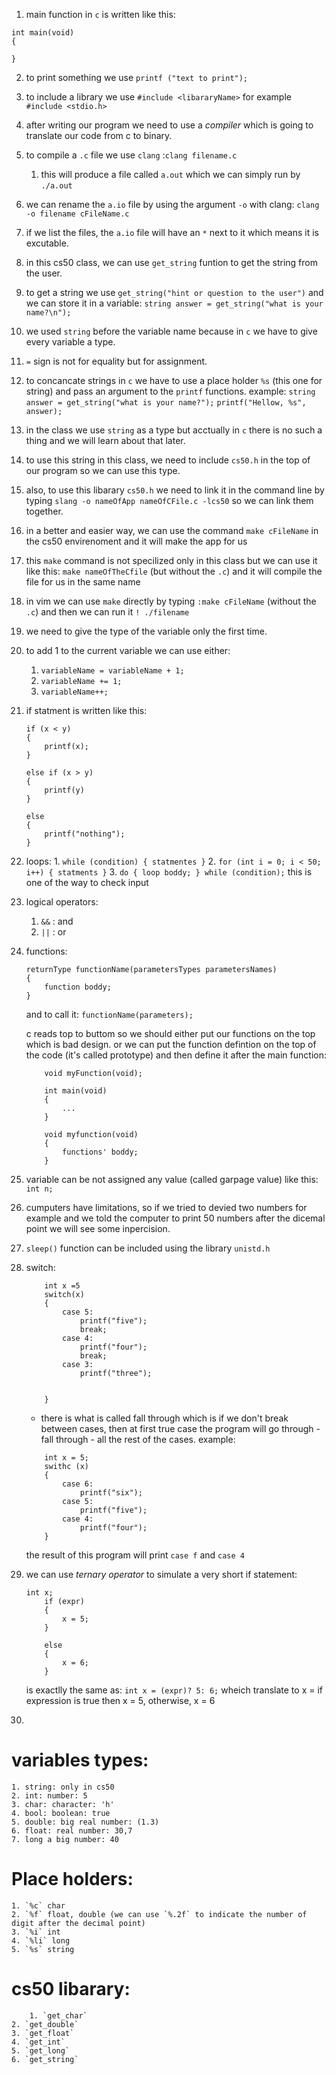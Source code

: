 
1. main function in `c` is written like this:
```
int main(void)
{

}
```

2. to print something we use `printf ("text to print");`
3. to include a library we use `#include <libararyName>` for example `#include <stdio.h>`
4. after writing our program we need to use a *compiler* which is going to translate our code from c to binary.
5. to compile a `.c` file we use `clang` :`clang filename.c`
    1. this will produce a file called `a.out` which we can simply run by `./a.out`
6. we can rename the `a.io` file by using the argument `-o` with clang: `clang -o filename cFileName.c` 
7. if we list the files, the `a.io` file will have an `*` next to it which means it is excutable.
8. in this cs50 class, we can use `get_string` funtion to get the string from the user.
9. to get a string we use `get_string("hint or question to the user")` and we can store it in a variable:
`string answer = get_string("what is your name?\n");`
10. we used `string` before the variable name because in `c` we have to give every variable a type.
11. `=` sign is not for equality but for assignment.
12. to concancate strings in `c` we have to use a place holder `%s` (this one for string) and pass an argument to the `printf` functions.
example: `string answer = get_string("what is your name?");`
`printf("Hellow, %s", answer);`
13. in the class we use `string` as a type but acctually in `c` there is no such a thing and we will learn about that later. 
14. to use this string in this class, we need to include `cs50.h` in the top of our program so we can use this type.
15. also, to use this libarary `cs50.h` we need to link it in the command line by typing `slang -o nameOfApp nameOfCFile.c -lcs50` so we can link them together.
16. in a better and easier way, we can use the command `make cFileName` in the cs50 envirenoment and it will make the app for us
17. this `make` command is not specilized only in this class but we can use it like this: `make nameOfTheCfile` (but without the `.c`) and it will compile the file for us in the same name
18. in vim we can use `make` directly by typing `:make cFileName` (without the `.c`) and then we can run it `! ./filename`
19. we need to give the type of the variable only the first time.
20. to add 1 to the current variable we can use either:
    1. `variableName = variableName + 1;`
    2. `variableName += 1;`
    3. `variableName++;`
21. if statment is written like this:
    ```
    if (x < y)
    {
        printf(x);
    }
    
    else if (x > y)
    {
        printf(y)
    }

    else
    {
        printf("nothing");
    }
    ```
22. loops:
    1. 
        ```
        while (condition)
        {
            statmentes
        }
        ```
    2. 
        ```
        for (int i = 0; i < 50; i++)
        {
            statments
        }
        ```
    3. 
        ```
        do
        {
            loop boddy;
        }
        while (condition);
        ```
        this is one of the way to check input
        
23. logical operators:
    1. `&&` : and
    2. `||` : or
24. functions: 
    ```
    returnType functionName(parametersTypes parametersNames)
    {
        function boddy;
    }
    ```
    and to call it:
    `functionName(parameters);`
    
    c reads top to buttom so we should either put our functions on the top which is bad design.
    or we can put the function defintion on the top of the code (it's called prototype) and then define it after the main function:
    ```
        void myFunction(void);

        int main(void)
        {
            ...
        }

        void myfunction(void)
        {
            functions' boddy;
        }
    ```
25. variable can be not assigned any value (called garpage value) like this: `int n;`
26. cumputers have limitations, so if we tried to devied two numbers for example and we told the computer to print 50 numbers after the dicemal point we will see some inpercision.
27. `sleep()` function can be included using the library `unistd.h`
28. switch:
    ```
        int x =5
        switch(x)
        {
            case 5:
                printf("five");
                break;
            case 4:
                printf("four");
                break;
            case 3:
                printf("three");

                
        }
    ```
    * there is what is called fall through which is if we don't break between cases, then at first true case the program will go through - fall through - all the rest of the cases.
    example: 
    ```
        int x = 5;
        swithc (x)
        {
            case 6:
                printf("six");
            case 5:
                printf("five");
            case 4:
                printf("four");
        }
    ```
    the result of this program will print `case f` and `case 4`

29. we can use *ternary operator* to simulate a very short if statement:
    ```
    int x;
        if (expr)
        {
            x = 5;
        }

        else 
        {
            x = 6;
        }
    ```
    is exactlly the same as:
    `int x = (expr)? 5: 6;`
    wheich translate to x = if expression is true then x = 5, otherwise, x = 6
30. 


# variables types:
    1. string: only in cs50
    2. int: number: 5
    3. char: character: 'h'
    4. bool: boolean: true
    5. double: big real number: (1.3)
    6. float: real number: 30,7
    7. long a big number: 40


# Place holders:
    1. `%c` char
    2. `%f` float, double (we can use `%.2f` to indicate the number of digit after the decimal point)
    3. `%i` int
    4. `%li` long
    5. `%s` string


# cs50 libarary:
        1. `get_char`
    2. `get_double`
    3. `get_float`
    4. `get_int`
    5. `get_long`
    6. `get_string`




